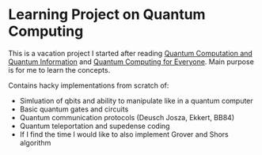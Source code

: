# Learning Project on Quantum Computing

This is a vacation project I started after reading [Quantum Computation and Quantum Information](https://www.amazon.de/-/en/Quantum-Computation-Information-10th-Anniversary/dp/1107002176) and [Quantum Computing for Everyone](https://www.amazon.de/Quantum-Computing-Everyone-Mit-Press/dp/0262539535/ref=asc_df_0262539535?mcid=19eb2ae7e56a3906b56dc477b5655d3d&th=1&psc=1&hvocijid=14110155605506644448-0262539535-&hvexpln=75&tag=googshopde-21&linkCode=df0&hvadid=696184104678&hvpos=&hvnetw=g&hvrand=14110155605506644448&hvpone=&hvptwo=&hvqmt=&hvdev=c&hvdvcmdl=&hvlocint=&hvlocphy=9195996&hvtargid=pla-2281435176378&psc=1&gad_source=1). Main purpose is for me to learn the concepts.

Contains hacky implementations from scratch of:

- Simluation of qbits and ability to manipulate like in a quantum computer
- Basic quantum gates and circuits
- Quantum communication protocols (Deusch Josza, Ekkert, BB84)
- Quantum teleportation and supedense coding
- If I find the time I would like to also implement Grover and Shors algorithm
